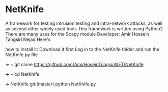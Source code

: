 # NetKnife
A framework for testing intrusion testing and intra-network attacks, as well as several other widely used tools 
This framework is written using Python2 There are many uses for the Scapy module 
Developer: Amir Hossein Tangsiri Nejad Here's 

how to install it: Download it first Log in to the NetKnife folder and run the NetKnife.py file

➜  ~ git clone https://github.com/AmirHoseinTnagsiriNET/NetKnife 

➜  ~ cd NetKnife 

➜  NetKnife git:(master) python NetKnife.py 
